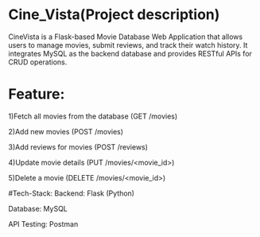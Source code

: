 # Cine_Vista(Project description)
CineVista is a Flask-based Movie Database Web Application that allows users to manage movies, submit reviews, and track their watch history. It integrates MySQL as the backend database and provides RESTful APIs for CRUD operations.

# Feature:
 1)Fetch all movies from the database (GET /movies)
 
 2)Add new movies (POST /movies)

 3)Add reviews for movies (POST /reviews)
 
 4)Update movie details (PUT /movies/<movie_id>)
 
 5)Delete a movie (DELETE /movies/<movie_id>)
 
#Tech-Stack:
Backend: Flask (Python)

Database: MySQL

API Testing: Postman

